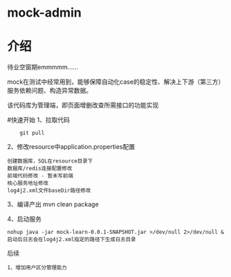 # mock-admin
# 介绍

待业空窗期emmmmm......

mock在测试中经常用到，能够保障自动化case的稳定性、解决上下游（第三方）服务依赖问题、构造异常数据。

该代码库为管理端，即页面增删改查所需接口的功能实现

#快速开始
1、拉取代码  

        git pull

2、修改resource中application.properties配置

    创建数据库，SQL在resource目录下
    数据库/redis连接配置修改
    前端代码修改 - 暂未写前端
    核心服务地址修改
    log4j2.xml文件baseDir路径修改

3、编译产出 mvn clean package

4、启动服务
    
    nohup java -jar mock-learn-0.0.1-SNAPSHOT.jar >/dev/null 2>/dev/null &
    启动后日志会在log4j2.xml指定的路径下生成日志目录

后续

    1、增加用户区分管理能力